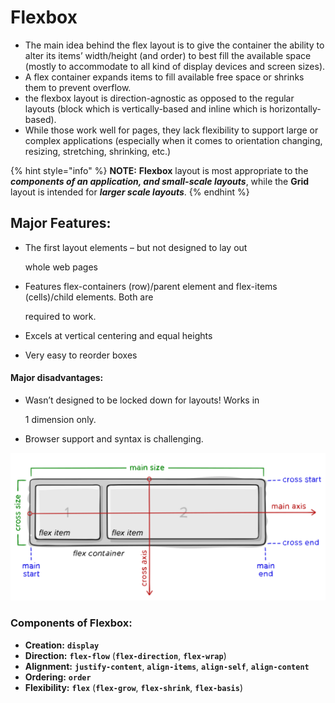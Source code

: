 # Flexbox

* The main idea behind the flex layout is to give the container the ability to alter its items’ width/height \(and order\) to best fill the available space \(mostly to accommodate to all kind of display devices and screen sizes\).
* A flex container expands items to fill available free space or shrinks them to prevent overflow.
* the flexbox layout is direction-agnostic as opposed to the regular layouts \(block which is vertically-based and inline which is horizontally-based\). 
* While those work well for pages, they lack flexibility to support large or complex applications \(especially when it comes to orientation changing, resizing, stretching, shrinking, etc.\)

{% hint style="info" %}
**NOTE:**     **Flexbox** layout is most appropriate to the _**components of an application, and small-scale layouts**_, while the **Grid** layout is intended for _**larger scale layouts**_.
{% endhint %}

## **Major Features:**

* The first layout elements – but not designed to lay out

  whole web pages

* Features flex-containers \(row\)/parent element and flex-items \(cells\)/child elements. Both are

  required to work.

* Excels at vertical centering and equal heights
* Very easy to reorder boxes

#### Major disadvantages:

* Wasn’t designed to be locked down for layouts! Works in

  1 dimension only.

* Browser support and syntax is challenging.

![](../../.gitbook/assets/flex-terminology.svg)

### **Components of Flexbox:**

* **Creation:** **`display`**
* **Direction:** **`flex-flow`** \(**`flex-direction`**, **`flex-wrap`**\)
* **Alignment:** **`justify-content`**, **`align-items`**, **`align-self`**, **`align-content`**
* **Ordering:** **`order`**
* **Flexibility:** **`flex`** \(**`flex-grow`**, **`flex-shrink`**, **`flex-basis`**\)



